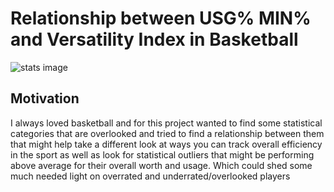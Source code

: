 # Relationship between USG% MIN% and Versatility Index in Basketball
![stats image](https://user-images.githubusercontent.com/72179528/98887316-9b807900-244a-11eb-952d-0c9522258f77.png)
## Motivation
I always loved basketball and for this project wanted to find some statistical categories that are overlooked and tried to find a relationship between them that might help take a different look at ways you can track overall efficiency in the sport as well as look for statistical outliers that might be performing above average for their overall worth and usage. Which could shed some much needed light on overrated and underrated/overlooked players
